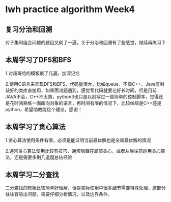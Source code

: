 # lwh practice algorithm Week4

## 复习分治和回溯
对子集和组合问题的题目又刷了一遍，关于分治和回溯有了些感觉，继续再练习下

## 本周学习了DFS和BFS
1.对超哥给的模板敲了几遍，加深记忆

2.使用C语言来实现DFS和BFS，代码量很大，比如queue，不像C++、Java有封装好的类库直接用，如果面试题遇到，感觉写代码就要花好长时间，但是目前JAVA不会，C++不太熟，python3也只是以前写过一些简单的控制脚本，觉得还是花时间熟练一面面向对象的语言，再时间有限的情况下，比较纠结是C++还是python，希望助教能给个建议，感谢！

## 本周学习了贪心算法
1.贪心算法使用条件有限，必须是能证明当前最优解也是全局最优解的情况

2.通常贪心算法使用比较有技巧，通常隐藏在局部贪心，或者从后往前适用贪心算法，还是需要多刷几道题总结经验

## 本周学习二分查找
二分查找的模板比较简单好理解，但是实际使用中很多细节需要特殊处理，这部分往往容易出问题，需要仔细分析情况，以及边界条件。